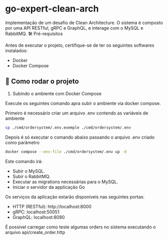 # go-expert-clean-arch

Implementação de um desafio de Clean Architecture. O sistema é composto por uma API RESTful, gRPC e GraphQL, e interage com o MySQL e RabbitMQ.
🛠️ Pré-requisitos

Antes de executar o projeto, certifique-se de ter os seguintes softwares instalados:

- Docker
- Docker Compose

## 🚀 Como rodar o projeto
1. Subindo o ambiente com Docker Compose

Execute os seguintes comando apra subir o ambiente via docker compose.

Primeiro é necessário criar um arquivo .env contendo as variáveis de ambiente

```bash
cp ./cmd/ordersystem/.env.exemple ./cmd/ordersystem/.env
```

Depois é só executar o comando abaixo passando o arquivo .env criado como parâmetro

```bash
docker compose --env-file ./cmd/ordersystem/.env up -d
```

Este comando irá:

- Subir o MySQL.
- Subir o RabbitMQ.
- Executar as migrations necessárias para o MySQL.
- Iniciar o servidor da applicação Go


Os serviços da aplicação estarão disponíveis nas seguintes portas:
- HTTP (RESTful): http://localhost:8000
- gRPC: localhost:50051
- GraphQL: localhost:8080


É possível carregar como teste algumas orders no sistema executando o arquivo api/create_order.http
